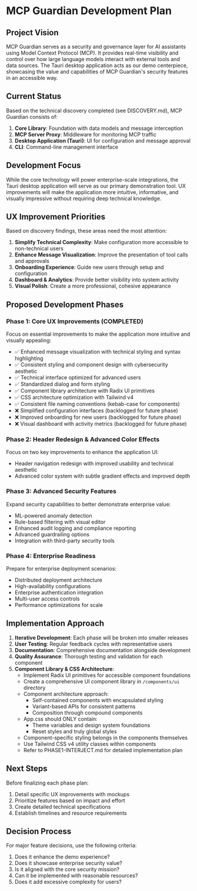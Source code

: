 # MCP Guardian Development Plan

## Project Vision

MCP Guardian serves as a security and governance layer for AI assistants using Model Context Protocol (MCP). It provides real-time visibility and control over how large language models interact with external tools and data sources. The Tauri desktop application acts as our demo centerpiece, showcasing the value and capabilities of MCP Guardian's security features in an accessible way.

## Current Status

Based on the technical discovery completed (see DISCOVERY.md), MCP Guardian consists of:

1. **Core Library**: Foundation with data models and message interception
2. **MCP Server Proxy**: Middleware for monitoring MCP traffic
3. **Desktop Application (Tauri)**: UI for configuration and message approval
4. **CLI**: Command-line management interface

## Development Focus

While the core technology will power enterprise-scale integrations, the Tauri desktop application will serve as our primary demonstration tool. UX improvements will make the application more intuitive, informative, and visually impressive without requiring deep technical knowledge.

## UX Improvement Priorities

Based on discovery findings, these areas need the most attention:

1. **Simplify Technical Complexity**: Make configuration more accessible to non-technical users
2. **Enhance Message Visualization**: Improve the presentation of tool calls and approvals
3. **Onboarding Experience**: Guide new users through setup and configuration
4. **Dashboard & Analytics**: Provide better visibility into system activity
5. **Visual Polish**: Create a more professional, cohesive appearance

## Proposed Development Phases

### Phase 1: Core UX Improvements (COMPLETED)

Focus on essential improvements to make the application more intuitive and visually appealing:

- ✅ Enhanced message visualization with technical styling and syntax highlighting
- ✅ Consistent styling and component design with cybersecurity aesthetic
- ✅ Technical interface optimized for advanced users
- ✅ Standardized dialog and form styling
- ✅ Component library architecture with Radix UI primitives
- ✅ CSS architecture optimization with Tailwind v4
- ✅ Consistent file naming conventions (kebab-case for components)
- ❌ Simplified configuration interfaces (backlogged for future phase)
- ❌ Improved onboarding for new users (backlogged for future phase)
- ❌ Visual dashboard with activity metrics (backlogged for future phase)

### Phase 2: Header Redesign & Advanced Color Effects

Focus on two key improvements to enhance the application UI:

- Header navigation redesign with improved usability and technical aesthetic
- Advanced color system with subtle gradient effects and improved depth

### Phase 3: Advanced Security Features

Expand security capabilities to better demonstrate enterprise value:

- ML-powered anomaly detection 
- Rule-based filtering with visual editor
- Enhanced audit logging and compliance reporting
- Advanced guardrailing options
- Integration with third-party security tools

### Phase 4: Enterprise Readiness

Prepare for enterprise deployment scenarios:

- Distributed deployment architecture
- High-availability configurations
- Enterprise authentication integration
- Multi-user access controls
- Performance optimizations for scale

## Implementation Approach

1. **Iterative Development**: Each phase will be broken into smaller releases
2. **User Testing**: Regular feedback cycles with representative users
3. **Documentation**: Comprehensive documentation alongside development
4. **Quality Assurance**: Thorough testing and validation for each component
5. **Component Library & CSS Architecture**: 
   - Implement Radix UI primitives for accessible component foundations
   - Create a comprehensive UI component library in `/components/ui` directory
   - Component architecture approach:
     - Self-contained components with encapsulated styling
     - Variant-based APIs for consistent patterns
     - Composition through compound components
   - App.css should ONLY contain:
     - Theme variables and design system foundations
     - Reset styles and truly global styles
   - Component-specific styling belongs in the components themselves
   - Use Tailwind CSS v4 utility classes within components
   - Refer to PHASE1-INTERJECT.md for detailed implementation plan

## Next Steps

Before finalizing each phase plan:
1. Detail specific UX improvements with mockups
2. Prioritize features based on impact and effort
3. Create detailed technical specifications
4. Establish timelines and resource requirements

## Decision Process

For major feature decisions, use the following criteria:
1. Does it enhance the demo experience?
2. Does it showcase enterprise security value?
3. Is it aligned with the core security mission?
4. Can it be implemented with reasonable resources?
5. Does it add excessive complexity for users?
